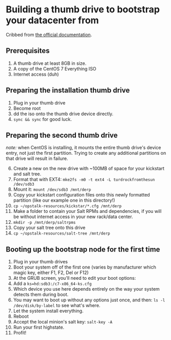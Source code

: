 # Building a thumb drive to bootstrap your datacenter from

Cribbed from [the official documentation](http://wiki.centos.org/HowTos/InstallFromUSBkey).

## Prerequisites

1. A thumb drive at least 8GB in size.
2. A copy of the CentOS 7 Everything ISO
3. Internet access (duh)

## Preparing the installation thumb drive

1. Plug in your thumb drive
2. Become root
3. dd the iso onto the thumb drive device directly.
4. `sync && sync` for good luck.

## Preparing the second thumb drive

*note:* when CentOS is installing, it mounts the entire thumb drive's device entry, not just the first partition.  Trying to create any additional partitions on that drive will result in failure. 

6. Create a new on the new drive with ~100MB of space for your kickstart and salt tree.
7. Format that with EXT4: `mke2fs -m0 -t ext4 -L turdrockfromthesun /dev/sdb3`
8. Mount it: `mount /dev/sdb3 /mnt/derp`
8. Copy your kickstart configuration files onto this newly formatted partition (like our example one in this directory!)
  1. `cp ~/opstalk-resources/kickstar/*.cfg /mnt/derp`
9. Make a folder to contain your Salt RPMs and dependencies, if you will be without internet access in your new rack/data center.
  1. `mkdir -p /mnt/derp/saltrpms`
10. Copy your salt tree onto this drive
  1. `cp ~/opstalk-resources/salt-tree /mnt/derp`

## Booting up the bootstrap node for the first time

1. Plug in your thumb drives
2. Boot your system off of the first one (varies by manufacturer which magic key, either F1, F2, Del or F12)
3. At the GRUB screen, you'll need to edit your boot options:
  1. Add a `ks=hd:sdb3:/c7-x86_64-ks.cfg`
  2. Which device you use here depends entirely on the way your system detects them during boot.
  3. You may want to boot up without any options just once, and then: `ls -l /dev/disk/by-label` to see what's where.
4. Let the system install everything.
5. Reboot
6. Accept the local minion's salt key: `salt-key -A`
7. Run your first highstate.
8. Profit!
